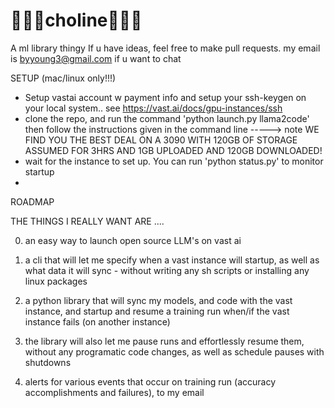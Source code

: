 # 🍳🍳🍳choline🍳🍳🍳

A ml library thingy 
If u have ideas, feel free to make pull requests. 
my email is byyoung3@gmail.com if u want to chat




SETUP (mac/linux only!!!)

- Setup vastai account w payment info and setup your ssh-keygen on your local system.. see https://vast.ai/docs/gpu-instances/ssh
- clone the repo, and run the command 'python launch.py llama2code' then follow the instructions given in the command line 
-----> note WE FIND YOU THE BEST DEAL ON A 3090 WITH 120GB OF STORAGE ASSUMED FOR 3HRS AND 1GB UPLOADED AND 120GB DOWNLOADED!
- wait for the instance to set up. You can run 'python status.py' to monitor startup 
- 









ROADMAP 


THE THINGS I REALLY WANT ARE .... 

0) an easy way to launch open source LLM's on vast ai 

1) a cli that will let me specify when a vast instance will startup, as well as what data it will sync - without writing any sh scripts or installing any linux packages 
2) a python library that will sync my models, and code with the vast instance, and startup and resume a training run when/if the vast instance fails (on another instance) 
3) the library will also let me pause runs and effortlessly resume them, without any programatic code changes, as well as schedule pauses with shutdowns  
4) alerts for various events that occur on training run (accuracy accomplishments and failures), to my email 
